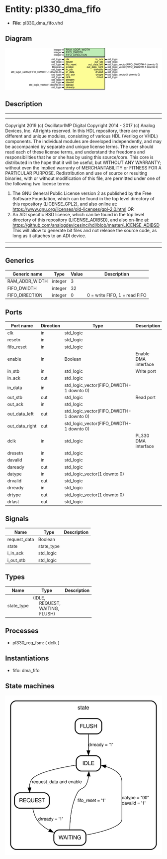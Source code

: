 # Entity: pl330_dma_fifo

- **File**: pl330_dma_fifo.vhd
## Diagram

![Diagram](pl330_dma_fifo.svg "Diagram")
## Description

***************************************************************************
***************************************************************************
Copyright 2019 (c) OscillatorIMP Digital
Copyright 2014 - 2017 (c) Analog Devices, Inc. All rights reserved.
In this HDL repository, there are many different and unique modules, consisting
of various HDL (Verilog or VHDL) components. The individual modules are
developed independently, and may be accompanied by separate and unique license
terms.
The user should read each of these license terms, and understand the
freedoms and responsibilities that he or she has by using this source/core.
This core is distributed in the hope that it will be useful, but WITHOUT ANY
WARRANTY; without even the implied warranty of MERCHANTABILITY or FITNESS FOR
A PARTICULAR PURPOSE.
Redistribution and use of source or resulting binaries, with or without modification
of this file, are permitted under one of the following two license terms:
  1. The GNU General Public License version 2 as published by the
     Free Software Foundation, which can be found in the top level directory
     of this repository (LICENSE_GPL2), and also online at:
     <https://www.gnu.org/licenses/old-licenses/gpl-2.0.html>
OR
  2. An ADI specific BSD license, which can be found in the top level directory
     of this repository (LICENSE_ADIBSD), and also on-line at:
     https://github.com/analogdevicesinc/hdl/blob/master/LICENSE_ADIBSD
     This will allow to generate bit files and not release the source code,
     as long as it attaches to an ADI device.
***************************************************************************
***************************************************************************
## Generics

| Generic name   | Type    | Value | Description                   |
| -------------- | ------- | ----- | ----------------------------- |
| RAM_ADDR_WIDTH | integer | 3     |                               |
| FIFO_DWIDTH    | integer | 32    |                               |
| FIFO_DIRECTION | integer | 0     | 0 = write FIFO, 1 = read FIFO |
## Ports

| Port name      | Direction | Type                                     | Description          |
| -------------- | --------- | ---------------------------------------- | -------------------- |
| clk            | in        | std_logic                                |                      |
| resetn         | in        | std_logic                                |                      |
| fifo_reset     | in        | std_logic                                |                      |
| enable         | in        | Boolean                                  | Enable DMA interface |
| in_stb         | in        | std_logic                                | Write port           |
| in_ack         | out       | std_logic                                |                      |
| in_data        | in        | std_logic_vector(FIFO_DWIDTH-1 downto 0) |                      |
| out_stb        | out       | std_logic                                | Read port            |
| out_ack        | in        | std_logic                                |                      |
| out_data_left  | out       | std_logic_vector(FIFO_DWIDTH-1 downto 0) |                      |
| out_data_right | out       | std_logic_vector(FIFO_DWIDTH-1 downto 0) |                      |
| dclk           | in        | std_logic                                | PL330 DMA interface  |
| dresetn        | in        | std_logic                                |                      |
| davalid        | in        | std_logic                                |                      |
| daready        | out       | std_logic                                |                      |
| datype         | in        | std_logic_vector(1 downto 0)             |                      |
| drvalid        | out       | std_logic                                |                      |
| drready        | in        | std_logic                                |                      |
| drtype         | out       | std_logic_vector(1 downto 0)             |                      |
| drlast         | out       | std_logic                                |                      |
## Signals

| Name         | Type       | Description |
| ------------ | ---------- | ----------- |
| request_data | Boolean    |             |
| state        | state_type |             |
| i_in_ack     | std_logic  |             |
| i_out_stb    | std_logic  |             |
## Types

| Name       | Type                                                                                                                                         | Description |
| ---------- | -------------------------------------------------------------------------------------------------------------------------------------------- | ----------- |
| state_type | (IDLE,<br><span style="padding-left:20px"> REQUEST,<br><span style="padding-left:20px"> WAITING,<br><span style="padding-left:20px"> FLUSH)  |             |
## Processes
- pl330_req_fsm: ( dclk )
## Instantiations

- fifo: dma_fifo
## State machines

![Diagram_state_machine_0]( stm_pl330_dma_fifo_00.svg "Diagram")